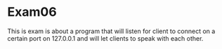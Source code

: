 # Exam06
This is exam is about a program that will listen for client to connect on a certain port on 127.0.0.1 and will let clients to speak with each other.
